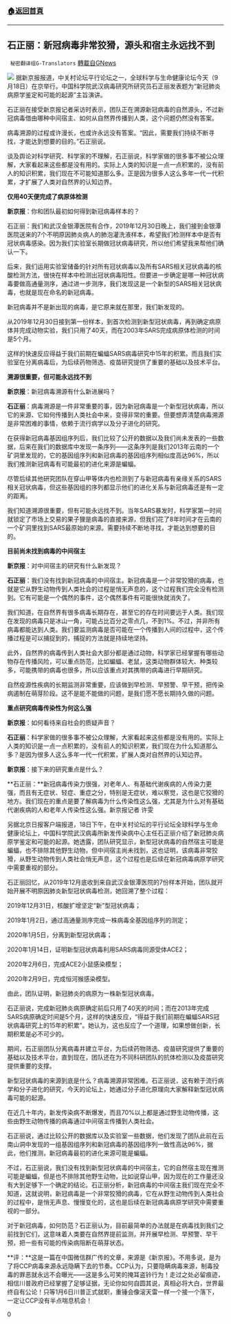 ###  [:house:返回首頁](https://github.com/ourhimalayas/txt)
---

## 石正丽：新冠病毒非常狡猾，源头和宿主永远找不到
` 秘密翻译组G-Translators` [轉載自GNews](https://gnews.org/zh-hans/698108/)

![]()![](https://gnews.org/wp-content/uploads/2020/12/1-215.jpg)
据新京报报道，中关村论坛平行论坛之一，全球科学与生命健康论坛今天（9月18日）在京举行。中国科学院武汉病毒研究所研究员石正丽发表题为“新冠肺炎病原学鉴定和可能的起源”主旨演讲。

石正丽在接受新京报记者采访时表示，团队正在溯源新冠病毒的自然源头，不过新冠病毒借由哪种中间宿主、如何从自然界传播到人类，这个问题仍然没有答案。

病毒溯源的过程或许漫长，也或许永远没有答案。“因此，需要我们持续不断寻找，才能达到想要的目的。”石正丽说。

谈及舆论对科学研究、科学家的不理解，石正丽说，科学家做的很多事不被公众理解，大家看起来这些都是没有用的。实际上人类的知识是一点一点积累的，没有前人的知识积累，我们现在不可能知道那么多。正是因为很多人这么多年一代一代积累，才扩展了人类对自然界的认知边界。

**仅用40天便完成了病原体检测**

**新京报**：你和团队最初如何得到新冠病毒样本的？

石正丽：我们和武汉金银潭医院有合作，2019年12月30日晚上，我们接到金银潭医院送来的7个不明原因肺炎病人的肺泡灌洗液样本，希望我们检测样本中是否有冠状病毒感染。因为我们实验室长期做冠状病毒研究，所以他们希望我来帮他们确认一下。

后来，我们运用实验室储备的针对所有冠状病毒以及所有SARS相关冠状病毒的核酸检测方法，很快在样本中检测出冠状病毒阳性。但要进一步确定是哪一种冠状病毒要做高通量测序，通过进一步测序，我们发现这是一个新型的SARS相关冠状病毒，也就是现在命名的新冠病毒。

新冠病毒并不是新出现的病毒，是它原来就在那里，我们新发现的。

从2019年12月30日接到第一份样本，到首次检测到新型冠状病毒，再到确定病原体并完成动物实验，我们只用了40天，而在2003年SARS完成病原体检测的时间是5个月。

这样的快速反应得益于我们前期在蝙蝠SARS病毒研究中15年的积累。而且我们实验室在分离病毒后，为后续药物筛选、疫苗研究提供了重要的基础以及技术平台。

**溯源很重要，但可能永远找不到**

**新京报**：新冠病毒溯源有什么新进展吗？

**石正丽**：病毒溯源是一件非常重要的事，因为新冠病毒是一个新型冠状病毒，所以它的来源、它如何传播到人类社会中来，变得非常的重要。但要想弄清楚病毒溯源是非常困难的事情，依赖于流行病学以及分子进化的研究。

在获得新冠病毒基因组序列后，我们比较了公开的数据以及我们尚未发表的一些数据，后来在我们的数据库中发现一条序列——这条序列是我们2013年云南的一个矿洞里发现的，它的基因组序列和新冠病毒的基因组序列相似度高达96%，所以我们推测新冠病毒有可能最初的进化来源是蝙蝠。

尽管后续其他研究团队在穿山甲等体内也检测到了与新冠病毒有亲缘关系的SARS相关冠状病毒，但这些基因组的序列都显示他们的进化关系与新冠病毒还是有一定的距离。

我们知道溯源很重要，但有可能永远找不到。当年SARS暴发时，科学家第一时间就锁定了市场上交易的果子狸是病毒的直接来源，但我们花了8年时间才在云南的一个矿洞里找到SARS最原始的来源。需要持续不断地寻找，才能达到想要的目的。

**目前尚未找到病毒的中间宿主**

**新京报**：对中间宿主的研究有什么新发现？

**石正丽**：我们没有找到新冠病毒的中间宿主。新冠病毒是一个非常狡猾的病毒，也就是它从野生动物传到人类社会的过程是悄无声息的，这个过程我们完全没有检测到。它有可能是一个偶然的事件，这个偶然事件有可能很快就消失了。

我们知道，在自然界有很多病毒长期存在，甚至它的存在时间要远于人类。我们现在发现的病毒只是冰山一角，可能占比百分之零点几，不到1%。不过，并非所有病毒都能达到人类。我们要监测病毒是否可能在一个传播到人间的过程中，这个传播过程是可以捕捉到的，捕捉的方法就是持续地坚持。

此外，自然界的病毒传到人类社会大部分都是通过动物，科学家已经掌握有哪些动物存在传播风险，可以重点防范，比如蝙蝠、老鼠，这类动物群体较大、种类较多，可能携带的病毒也很多，所以应该重点对其携带的病毒进行早期研究。

自然疫源性疾病的长期监测非常重要，应该做到早检测、早预警、早干预，把传染病遏制在萌芽阶段。这不是能不能做的问题，是我们愿不愿长期持久做的问题。

**重点研究病毒传染性为何这么强**

**新京报**：如何看待来自社会的质疑声音？

**石正丽**：科学家做的很多事不被公众理解，大家看起来这些都是没有用的。实际上人类的知识是一点一点积累的，没有前人的知识积累，我们现在为什么知道那么多？是因为很多人这么多年一代一代积累，扩展人类对自然界的认知边界。

**新京报**：接下来的研究重点是什么？

**石正丽：**新冠病毒传染力很强，对老年人、有基础代谢疾病的人传染力更强，而且有无症状、轻症、重症之分，特别是无症状，难以察觉，这也是它狡猾的地方。我们现在的重点是要了解病毒为什么传染性这么强，尤其是为什么对有基础代谢疾病的人和老年人传染性这么强。新京报记者 许雯

另据北京日报客户端报道，18日下午，在中关村论坛的平行论坛全球科学与生命健康论坛上，中国科学院武汉病毒所新发传染病中心主任石正丽介绍了新冠肺炎病原学鉴定和可能的起源。她透露，团队研究显示，新型冠状病毒的自然宿主可能是蝙蝠，也不排除其他野生动物，但中间宿主尚未找到，这也证明，该病毒非常狡猾，从野生动物传到人类社会悄无声息，这个过程也是后续在新冠病毒病原学研究中需要重视的部分。

石正丽回忆，从2019年12月底收到来自武汉金银潭医院的7份样本开始，团队就开始开展不明原因肺炎新型冠状病毒检测，她回溯了整个过程：

2019年12月31日，核酸扩增坚定“新”型冠状病毒；

2019年1月2日，通过高通量测序完成一株病毒全基因组序列的测定；

2020年1月5日，分离到新型冠状病毒；

2020年1月14日，证明新型冠状病毒利用SARS病毒同源受体ACE2；

2020年2月6日，完成ACE2小鼠感染模型；

2020年2月9日，完成恒河猴感染模型。

由此，团队证明，新冠肺炎的病原为一株新型冠状病毒。

石正丽说，完成新冠肺炎病原确定前后只用了40天的时间；而在2013年完成SARS病原确定时间是5个月，这样的快速反应，“得益于我们前期在蝙蝠SARS冠状病毒研究上的15年的积累”。她认为，这也反应了一个道理，如果想做创新，长期积累是必不可少的。

期间，石正丽团队分离病毒并建立平台，为后续药物筛选、疫苗研究提供了重要的基础以及技术平台，直到现在，团队还在为不同科研团队的抗体检测以及疫苗研究提供重要的支撑。

新型冠状病毒的来源到底是什么？病毒溯源非常困难。石正丽说，这有赖于流行病学和分子进化的研究，今天的论坛上，她通过分子进化原理向大家解释新型冠状病毒可能的起源。

在近几十年内，新发传染病不断爆发，而且70%以上都是通过野生动物传播，这些由野生动物传播的病毒通过中间宿主传播到人类社会。

石正丽说，通过比较公开的数据库以及实验室一些数据，他们发现了团队此前在云南山洞中发现的一组基因组序列和新冠病毒的基因组序列一致性高达96%，据此，他们推测，新冠病毒最初的进化来源可能是蝙蝠。

不过，石正丽说，我们没有找到新型冠状病毒的中间宿主，它的自然宿主现在推测可能是蝙蝠，但是也不排除其他野生动物，比如说穿山甲，因为现在的工作量还没有大到足够下一个确定的结论。石正丽分析，新冠病毒的中间宿主我们现在完全不知道，这就说明，新冠病毒是一个非常狡猾的病毒，它在从野生动物传到人类社会的过程中，是悄无声息、慢慢变化的，这也是后续在新冠病毒病原学研究中需要重视的一部分。

对于新冠病毒，如何防范？石正丽认为，目前最简单的办法就是在病毒找到我们之前找到它们，这意味着人类要在自然界提前监测，并开展早检测、早预警、早干预，把一些有可能的传染病阻断在萌芽状态。

**评：**这是一篇在中国微信群广传的文章，来源是《新京报》。不用多说，是为了将CCP病毒来源永远隐瞒下去的节奏。CCP认为，只要隐瞒病毒来源，制毒投毒的罪恶就永远不会曝光——这是多么可笑的掩耳盗铃行为！走过之处必留痕迹，相信川普政府已经掌握了足够证据，无论你如何自圆其说，真相必将大白，世界最终自有公论！只等1月6日川普正式就职，重锤会像滚天雷一样一个接一个落下，一定让CCP没有半点喘息机会！

0
